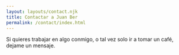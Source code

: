 ```yaml
---
layout: layouts/contact.njk
title: Contactar a Juan Ber
permalink: /contact/index.html
---
```

Si quieres trabajar en algo conmigo, o tal vez solo ir a tomar un café, dejame un mensaje.